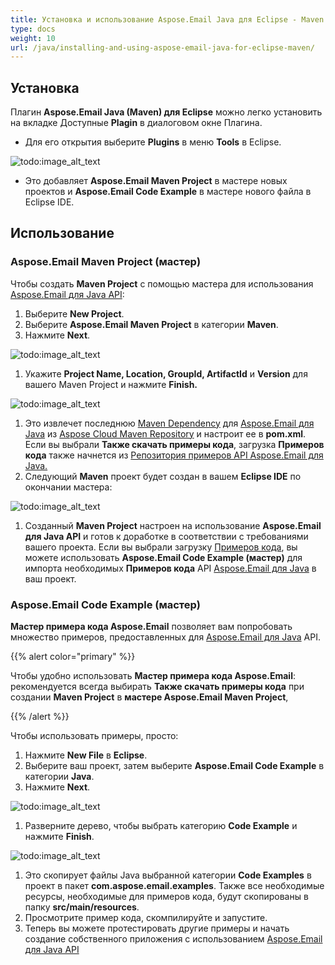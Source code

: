 ```yaml
---
title: Установка и использование Aspose.Email Java для Eclipse - Maven
type: docs
weight: 10
url: /java/installing-and-using-aspose-email-java-for-eclipse-maven/
---
```


## **Установка**
Плагин **Aspose.Email Java (Maven) для Eclipse** можно легко установить на вкладке Доступные **Plagin** в диалоговом окне Плагина.

- Для его открытия выберите **Plugins** в меню **Tools** в Eclipse. 

![todo:image_alt_text](https://i.imgur.com/Nqb0Qul.png)

- Это добавляет **Aspose.Email Maven Project** в мастере новых проектов и **Aspose.Email Code Example** в мастере нового файла в Eclipse IDE.
## **Использование**
### **Aspose.Email Maven Project (мастер)**
Чтобы создать **Maven Project** с помощью мастера для использования [Aspose.Email для Java API](http://www.aspose.com/java/email-component.aspx):

1. Выберите **New Project**.
1. Выберите **Aspose.Email Maven Project** в категории **Maven**.
1. Нажмите **Next**. 

![todo:image_alt_text](https://i.imgur.com/BRKq0Oc.png)

1. Укажите **Project Name, Location, GroupId, ArtifactId** и **Version** для вашего Maven Project и нажмите **Finish.** 

![todo:image_alt_text](https://i.imgur.com/p4Ko9VB.png)

1. Это извлечет последнюю [Maven Dependency](https://repository.aspose.com/webapp/#/artifacts/browse/tree/General/repo) для [Aspose.Email для Java](http://www.aspose.com/java/email-component.aspx) из [Aspose Cloud Maven Repository](https://repository.aspose.com/webapp/#/) и настроит ее в **pom.xml**. Если вы выбрали **Также скачать примеры кода**, загрузка **Примеров кода** также начнется из [Репозитория примеров API Aspose.Email для Java.](https://github.com/aspose-email/Aspose.Email-for-Java/tree/master/Examples)
1. Следующий **Maven** проект будет создан в вашем **Eclipse IDE** по окончании мастера: 

![todo:image_alt_text](/download/thumbnails/11665891/2135011380)

1. Созданный **Maven Project** настроен на использование **Aspose.Email для Java API** и готов к доработке в соответствии с требованиями вашего проекта. Если вы выбрали загрузку [Примеров кода](https://github.com/aspose-email/Aspose.Email-for-Java/tree/master/Examples), вы можете использовать **Aspose.Email Code Example (мастер)** для импорта необходимых **Примеров кода** API [Aspose.Email для Java](http://www.aspose.com/java/email-component.aspx) в ваш проект.
### **Aspose.Email Code Example (мастер)**
**Мастер примера кода Aspose.Email** позволяет вам попробовать множество примеров, предоставленных для [Aspose.Email для Java](http://www.aspose.com/java/email-component.aspx) API.

{{% alert color="primary" %}} 

Чтобы удобно использовать **Мастер примера кода Aspose.Email**: рекомендуется всегда выбирать **Также скачать примеры кода** при создании **Maven Project** в **мастере Aspose.Email Maven Project**, 

{{% /alert %}} 

Чтобы использовать примеры, просто:

1. Нажмите **New File** в **Eclipse**.
1. Выберите ваш проект, затем выберите **Aspose.Email Code Example** в категории **Java**.
1. Нажмите **Next**. 

![todo:image_alt_text](https://i.imgur.com/z4fpwBb.png)

1. Разверните дерево, чтобы выбрать категорию **Code Example** и нажмите **Finish**. 

![todo:image_alt_text](https://i.imgur.com/8MeWhSb.png)

1. Это скопирует файлы Java выбранной категории **Code Examples** в проект в пакет **com.aspose.email.examples**. Также все необходимые ресурсы, необходимые для примеров кода, будут скопированы в папку **src/main/resources**.
1. Просмотрите пример кода, скомпилируйте и запустите.
1. Теперь вы можете протестировать другие примеры и начать создание собственного приложения с использованием [Aspose.Email для Java API](http://www.aspose.com/java/email-component.aspx)